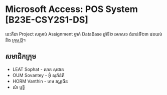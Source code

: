 # Microsoft Access: POS System [B23E-CSY2S1-DS]

នេះគឺជា Project សម្រាប់ Assignment ថ្នាក់ DataBase ឆ្នាំទី២ ឆមាស១ ជំនាន់ទី២៣ វេនយប់ និង [ក្រុម B](https://t.me/c/2285188228/3)។

## សមាជិកក្រុម
-   LEAT Sophat - លាត សុផាត
-   OUM Sovantey - អ៊ុំ សុវ៉ាន់តី 
-   HORM Vanthin - ហម វណ្ណធីន
-   ណំ ឫទ្ធិ